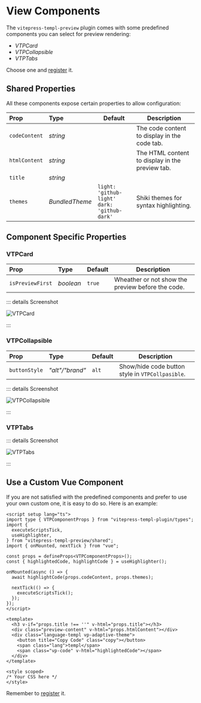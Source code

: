 # View Components

The `vitepress-templ-preview` plugin comes with some predefined components you can select for preview rendering:

- _VTPCard_
- _VTPCollapsible_
- _VTPTabs_

Choose one and [register](usage.html#vitepress) it.

## Shared Properties

All these components expose certain properties to allow configuration:

| Prop          | Type           | Default                                           | Description                                     |
| :------------ | :------------- | ------------------------------------------------- | ----------------------------------------------- |
| `codeContent` | _string_       |                                                   | The code content to display in the code tab.    |
| `htmlContent` | _string_       |                                                   | The HTML content to display in the preview tab. |
| `title`       | _string_       |                                                   |                                                 |
| `themes`      | _BundledTheme_ | `light: 'github-light'`<br/>`dark: 'github-dark'` | Shiki themes for syntax highlighting.           |

## Component Specific Properties

### VTPCard

| Prop             | Type      | Default | Description                                       |
| :--------------- | :-------- | ------- | ------------------------------------------------- |
| `isPreviewFirst` | _boolean_ | `true`  | Wheather or not show the preview before the code. |

::: details Screenshot

![VTPCard](/images/card.png)

:::

### VTPCollapsible

| Prop          | Type            | Default | Description                                      |
| :------------ | :-------------- | ------- | ------------------------------------------------ |
| `buttonStyle` | _"alt"/"brand"_ | `alt`   | Show/hide code button style in `VTPCollpasible`. |

::: details Screenshot

![VTPCollapsible](/images/collapsible.png)

:::

### VTPTabs

::: details Screenshot

![VTPTabs](/images/tabs.png)

:::

## Use a Custom Vue Component

If you are not satisfied with the predefined components and prefer to use your own custom one, it is easy to do so. Here is an example:

```vue
<script setup lang="ts">
import type { VTPComponentProps } from "vitepress-templ-plugin/types";
import {
  executeScriptsTick,
  useHighlighter,
} from "vitepress-templ-preview/shared";
import { onMounted, nextTick } from "vue";

const props = defineProps<VTPComponentProps>();
const { highlightedCode, highlightCode } = useHighlighter();

onMounted(async () => {
  await highlightCode(props.codeContent, props.themes);

  nextTick(() => {
    executeScriptsTick();
  });
});
</script>

<template>
  <h3 v-if="props.title !== ''" v-html="props.title"></h3>
  <div class="preview-content" v-html="props.htmlContent"></div>
  <div class="language-templ vp-adaptive-theme">
    <button title="Copy Code" class="copy"></button>
    <span class="lang">templ</span>
    <span class="vp-code" v-html="highlightedCode"></span>
  </div>
</template>

<style scoped>
/* Your CSS here */
</style>
```

Remember to [register](usage.html#vitepress) it.
